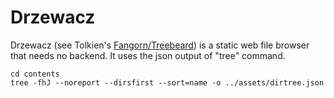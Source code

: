 # Drzewacz
Drzewacz (see Tolkien's [Fangorn/Treebeard](https://en.wikipedia.org/wiki/Treebeard)) is a static web file browser that needs no backend. It uses the json output of "tree" command.

```
cd contents
tree -fhJ --noreport --dirsfirst --sort=name -o ../assets/dirtree.json
```
